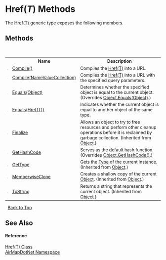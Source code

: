# Href(*T*) Methods
 

The <a href="T_AirMapDotNet_Href_1">Href(T)</a> generic type exposes the following members.


## Methods
&nbsp;<table><tr><th></th><th>Name</th><th>Description</th></tr><tr><td>![Public method](media/pubmethod.gif "Public method")</td><td><a href="M_AirMapDotNet_Href_1_Compile">Compile()</a></td><td>
Compiles the <a href="T_AirMapDotNet_Href_1">Href(T)</a> into a URL.</td></tr><tr><td>![Public method](media/pubmethod.gif "Public method")</td><td><a href="M_AirMapDotNet_Href_1_Compile_1">Compile(NameValueCollection)</a></td><td>
Compiles the <a href="T_AirMapDotNet_Href_1">Href(T)</a> into a URL with the specified query parameters.</td></tr><tr><td>![Public method](media/pubmethod.gif "Public method")</td><td><a href="M_AirMapDotNet_Href_1_Equals_1">Equals(Object)</a></td><td>
Determines whether the specified object is equal to the current object.
 (Overrides <a href="http://msdn2.microsoft.com/en-us/library/bsc2ak47" target="_blank">Object.Equals(Object)</a>.)</td></tr><tr><td>![Public method](media/pubmethod.gif "Public method")</td><td><a href="M_AirMapDotNet_Href_1_Equals">Equals(Href(T))</a></td><td>
Indicates whether the current object is equal to another object of the same type.</td></tr><tr><td>![Protected method](media/protmethod.gif "Protected method")</td><td><a href="http://msdn2.microsoft.com/en-us/library/4k87zsw7" target="_blank">Finalize</a></td><td>
Allows an object to try to free resources and perform other cleanup operations before it is reclaimed by garbage collection.
 (Inherited from <a href="http://msdn2.microsoft.com/en-us/library/e5kfa45b" target="_blank">Object</a>.)</td></tr><tr><td>![Public method](media/pubmethod.gif "Public method")</td><td><a href="M_AirMapDotNet_Href_1_GetHashCode">GetHashCode</a></td><td>
Serves as the default hash function.
 (Overrides <a href="http://msdn2.microsoft.com/en-us/library/zdee4b3y" target="_blank">Object.GetHashCode()</a>.)</td></tr><tr><td>![Public method](media/pubmethod.gif "Public method")</td><td><a href="http://msdn2.microsoft.com/en-us/library/dfwy45w9" target="_blank">GetType</a></td><td>
Gets the <a href="http://msdn2.microsoft.com/en-us/library/42892f65" target="_blank">Type</a> of the current instance.
 (Inherited from <a href="http://msdn2.microsoft.com/en-us/library/e5kfa45b" target="_blank">Object</a>.)</td></tr><tr><td>![Protected method](media/protmethod.gif "Protected method")</td><td><a href="http://msdn2.microsoft.com/en-us/library/57ctke0a" target="_blank">MemberwiseClone</a></td><td>
Creates a shallow copy of the current <a href="http://msdn2.microsoft.com/en-us/library/e5kfa45b" target="_blank">Object</a>.
 (Inherited from <a href="http://msdn2.microsoft.com/en-us/library/e5kfa45b" target="_blank">Object</a>.)</td></tr><tr><td>![Public method](media/pubmethod.gif "Public method")</td><td><a href="http://msdn2.microsoft.com/en-us/library/7bxwbwt2" target="_blank">ToString</a></td><td>
Returns a string that represents the current object.
 (Inherited from <a href="http://msdn2.microsoft.com/en-us/library/e5kfa45b" target="_blank">Object</a>.)</td></tr></table>&nbsp;
<a href="#href(*t*)-methods">Back to Top</a>

## See Also


#### Reference
<a href="T_AirMapDotNet_Href_1">Href(T) Class</a><br /><a href="N_AirMapDotNet">AirMapDotNet Namespace</a><br />
